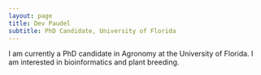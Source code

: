 ```yaml
---
layout: page
title: Dev Paudel
subtitle: PhD Candidate, University of Florida
---
```

I am currently a PhD candidate in Agronomy at the University of Florida. I am interested in bioinformatics and plant breeding.

